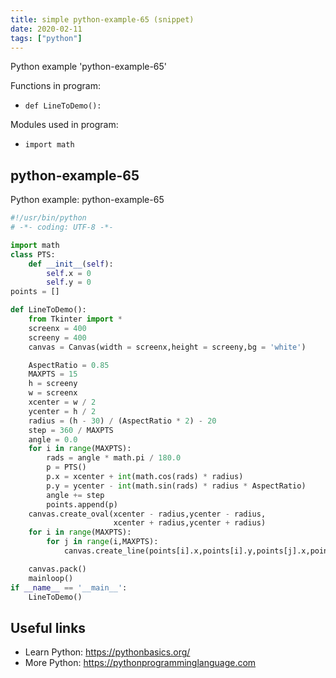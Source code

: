 ```yaml
---
title: simple python-example-65 (snippet)
date: 2020-02-11
tags: ["python"]
---
```

Python example 'python-example-65'

Functions in program: 
* `def LineToDemo():`

Modules used in program: 
* `import math`

## python-example-65

Python example: python-example-65

```python
#!/usr/bin/python
# -*- coding: UTF-8 -*-

import math
class PTS:
    def __init__(self):
        self.x = 0
        self.y = 0
points = []

def LineToDemo():
    from Tkinter import *
    screenx = 400
    screeny = 400
    canvas = Canvas(width = screenx,height = screeny,bg = 'white')

    AspectRatio = 0.85
    MAXPTS = 15
    h = screeny
    w = screenx
    xcenter = w / 2
    ycenter = h / 2
    radius = (h - 30) / (AspectRatio * 2) - 20
    step = 360 / MAXPTS
    angle = 0.0
    for i in range(MAXPTS):
        rads = angle * math.pi / 180.0
        p = PTS()
        p.x = xcenter + int(math.cos(rads) * radius)
        p.y = ycenter - int(math.sin(rads) * radius * AspectRatio)
        angle += step
        points.append(p)
    canvas.create_oval(xcenter - radius,ycenter - radius,
                       xcenter + radius,ycenter + radius)
    for i in range(MAXPTS):
        for j in range(i,MAXPTS):
            canvas.create_line(points[i].x,points[i].y,points[j].x,points[j].y)

    canvas.pack()
    mainloop()
if __name__ == '__main__':
    LineToDemo()


```

## Useful links

- Learn Python: https://pythonbasics.org/
- More Python: https://pythonprogramminglanguage.com
